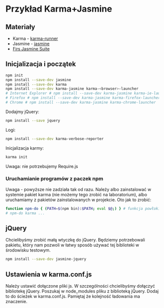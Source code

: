 # Przykład Karma+Jasmine


## Materiały

 * Karma - [karma-runner](https://karma-runner.github.io/2.0/index.html)
 * Jasmine - [jasmine](https://jasmine.github.io/)
  * [Firs Jasmine Suite](https://jasmine.github.io/tutorials/your_first_suite)


## Inicjalizacja i początek

```bash
npm init
npm install --save-dev jasmine
npm install --save-dev karma
npm install --save-dev karma-jasmine karma-<browser>-launcher
# Internet Explorer # npm install --save-dev karma-jasmine karma-ie-launcher
# Firefox # npm install --save-dev karma-jasmine karma-firefox-launcher
# Chrome # npm install --save-dev karma-jasmine karma-chrome-launcher
```

Dodajmy jQuery:

```bash
npm install --save jquery
```

Logi:

```bash
npm install --save-dev karma-verbose-reporter
```

Inicjalizacja karmy:

```bash
karma init
```

Uwaga: nie potrzebujemy Require.js

### Uruchamianie programów z paczek npm

Uwaga - powyższe nie zadziała tak od razu. Należy albo zainstalować w systemie pakiet karma (nie możemy tego zrobić na laboratorium), albo uruchamiamy z pakietów zainstalowanych w projekcie. Oto jak to zrobić:

```bash
function npm-do { (PATH=$(npm bin):$PATH; eval $@;) } # funkcja powłoki
# npm-do karma ...
```

## jQuery

Chcielibyśmy zrobić małą wtyczkę do jQuery. Będziemy potrzebowali pakietu, który nam pozwoli w łatwy sposób używać tej biblioteki w środowisku testowym.

```bash
npm install --save-dev jasmine-jquery
```

## Ustawienia w karma.conf.js

Należy ustawić dołączone pliki js. W szczególności chcielibyśmy dołączyć bibliotekę jQuery. Poszukaj w node_modules pliku z biblioteką jQuery. Dodaj to do ścieżek w karma.conf.js. Pamiętaj że kolejność ładowania ma znaczenie.